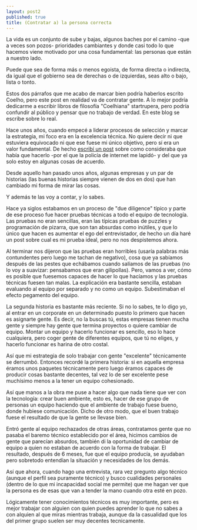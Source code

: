 ```yaml
---
layout: post2
published: true
title: (Contratar a) la persona correcta
---
```


La vida es un conjunto de sube y bajas, algunos baches por el camino -que a veces son pozos- prioridades cambiantes y donde casi todo lo que hacemos viene motivado por una cosa fundamental: las personas que están a nuestro lado.

Puede que sea de forma más o menos egoista, de forma directa o indirecta, da igual que el gobierno sea de derechas o de izquierdas, seas alto o bajo, lista o tonto.

Estos dos párrafos que me acabo de marcar bien podría haberlos escrito Coelho, pero este post en realidad va de contratar gente. A lo mejor podría dedicarme a escribir libros de filosofía "Coelhiana" startrupera, pero podría confundir al público y pensar que no trabajo de verdad. En este blog se escribe sobre lo real.

Hace unos años, cuando empecé a liderar procesos de selección y marcar la estrategia, mi foco era en la excelencia técnica. No quiere decir ni que estuviera equivocado ni que ese fuese mi único objetivo, pero sí era un valor fundamental. De hecho [escribí un post](http://javisantana.com/2017/11/02/hiring-en-un-startup.html) sobre como consideraba que había que hacerlo -por el que la policía de internet me lapidó- y del que ya solo estoy en algunas cosas de acuerdo.

Desde aquello han pasado unos años, algunas empresas y un par de historias (las buenas historias siempre vienen de dos en dos) que han cambiado mi forma de mirar las cosas. 

Y además te las voy a contar, y lo sabes.

Hace ya siglos estabamos en un proceso de "due diligence" típico y parte de ese proceso fue hacer pruebas técnicas a todo el equipo de tecnología. Las pruebas no eran sencillas, eran las típicas pruebas de puzzles y programación de pizarra, que son tan absurdas como inútiles, y que lo único que hacen es aumentar el ego del entrevistador, de hecho un día haré un post sobre cual es mi prueba ideal, pero no nos despistemos ahora.

Al terminar nos dijeron que las pruebas eran horribles (usaría palabras más contundentes pero luego me tachan de negativo), cosa que ya sabíamos después de las pestes que echábamos cuando salíamos de las pruebas (no lo voy a suavizar: pensabamos que eran gilipollas). Pero, vamos a ver, cómo es posible que fuesemos capaces de hacer lo que hacíamos y las pruebas técnicas fuesen tan malas. La explicación era bastante sencilla, estaban evaluando al equipo por separado y no como un equipo. Subestimaban el efecto pegamento del equipo.

La segunda historia es bastante más reciente. Si no lo sabes, te lo digo yo, al entrar en un corporate en un determinado puesto lo primero que hacen es asignarte gente. Es decir, no la buscas tú, estas empresas tienen mucha gente y siempre hay gente que termina proyectos o quiere cambiar de equipo. Montar un equipo y hacerlo funcionar es sencillo, eso lo hace cualquiera, pero coger gente de diferentes equipos, que tú no eliges, y hacerlo funcionar es harina de otro costal.

Así que mi estrategia de solo trabajar con gente "excelente" técnicamente se derrumbó. Entonces recordé la primera historia: si en aquella empresa éramos unos paquetes técnicamente pero luego éramos capaces de producir cosas bastante decentes, tal vez lo de ser excelente pese muchísimo menos a la tener un equipo cohesionado.

Así que manos a la obra me puse a hacer algo que nada tiene que ver con la tecnología: crear buen ambiente, esto es, hacer de ese grupo de personas un equipo haciendo que el ambiente de trabajo fuese bueno, donde hubiese comunicación. Dicho de otro modo, que el buen trabajo fuese el resultado de que la gente se llevase bien.

Entró gente al equipo rechazados de otras áreas, contratamos gente que no pasaba el baremo técnico establecido por el área, hicimos cambios de gente que parecían absurdos, también di la oportunidad de cambiar de equipo a quien no estaban de acuerdo con la forma de trabajar. El resultado, después de 6 meses, fue que el equipo producía, se ayudaban pero sobretodo entendían la situación y necesidades de los demás.

Así que ahora, cuando hago una entrevista, rara vez pregunto algo técnico (aunque el perfil sea puramente técnico) y busco cualidades personales (dentro de lo que mi incapacidad social me permite) que me hagan ver que la persona es de esas que van a tender la mano cuando otra esté en pozo.

Lógicamente tener conocimientos técnicos es muy importante, pero es mejor trabajar con alguien con quien puedes aprender lo que no sabes a con alquien al que miras mientras trabaja, aunque da la casualidad que los del primer grupo suelen ser muy decentes tecnicamente.








